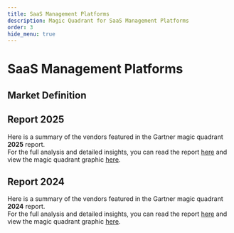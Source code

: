 ```yaml
---
title: SaaS Management Platforms
description: Magic Quadrant for SaaS Management Platforms
order: 3
hide_menu: true
---
```


# SaaS Management Platforms

## Market Definition

## Report 2025

Here is a summary of the vendors featured in the Gartner magic quadrant **2025** report. <br/>For the full analysis and detailed insights, you can read the report
<a href="/docs/2025/saas-management-platforms.pdf" target="_blank" rel="noopener noreferrer">here</a>
and view the magic quadrant graphic
<a href="/docs/2025/saas-management-platforms.png" target="_blank" rel="noopener noreferrer">here</a>.

## Report 2024

Here is a summary of the vendors featured in the Gartner magic quadrant **2024** report. <br/>For the full analysis and detailed insights, you can read the report
<a href="/docs/2024/saas-management-platforms.pdf" target="_blank" rel="noopener noreferrer">here</a>
and view the magic quadrant graphic
<a href="/docs/2024/saas-management-platforms.png" target="_blank" rel="noopener noreferrer">here</a>.
